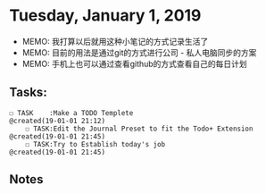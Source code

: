 # Tuesday, January 1, 2019
- MEMO: 我打算以后就用这种小笔记的方式记录生活了
- MEMO: 目前的用法是通过git的方式进行公司 - 私人电脑同步的方案
- MEMO: 手机上也可以通过查看github的方式查看自己的每日计划

## Tasks:
    ☐ TASK    :Make a TODO Templete                               @created(19-01-01 21:12)
        ☐ TASK:Edit the Journal Preset to fit the Todo+ Extension @created(19-01-01 21:45)
        ☐ TASK:Try to Establish today's job                       @created(19-01-01 21:45)

## Notes




